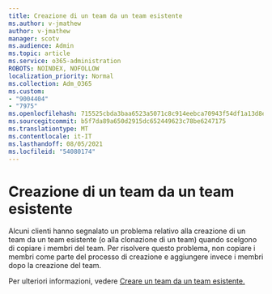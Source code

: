 ```yaml
---
title: Creazione di un team da un team esistente
ms.author: v-jmathew
author: v-jmathew
manager: scotv
ms.audience: Admin
ms.topic: article
ms.service: o365-administration
ROBOTS: NOINDEX, NOFOLLOW
localization_priority: Normal
ms.collection: Adm_O365
ms.custom:
- "9004404"
- "7975"
ms.openlocfilehash: 715525cbda3baa6523a5071c8c914eebca70943f54df1a13d8e77f5298d450e8
ms.sourcegitcommit: b5f7da89a650d2915dc652449623c78be6247175
ms.translationtype: MT
ms.contentlocale: it-IT
ms.lasthandoff: 08/05/2021
ms.locfileid: "54080174"
---
```

# <a name="creating-a-team-from-an-existing-team"></a>Creazione di un team da un team esistente

Alcuni clienti hanno segnalato un problema relativo alla creazione di un team da un team esistente (o alla clonazione di un team) quando scelgono di copiare i membri del team. Per risolvere questo problema, non copiare i membri come parte del processo di creazione e aggiungere invece i membri dopo la creazione del team.

Per ulteriori informazioni, vedere [Creare un team da un team esistente.](https://support.microsoft.com/office/create-a-team-from-an-existing-team-f41a759b-3101-4af6-93bd-6aba0e5d7635)

